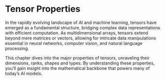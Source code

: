 # Tensor Properties

In the rapidly evolving landscape of AI and machine learning, tensors have emerged as a fundamental structure, bridging complex data representations with efficient computation. As multidimensional arrays, tensors extend beyond mere matrices or vectors, allowing for intricate data manipulations essential in neural networks, computer vision, and natural language processing.

This chapter dives into the major properties of tensors, unraveling their dimensions, ranks, shapes and types. By understanding these properties, you’ll gain insight into the mathematical backbone that powers many of today’s AI models.
